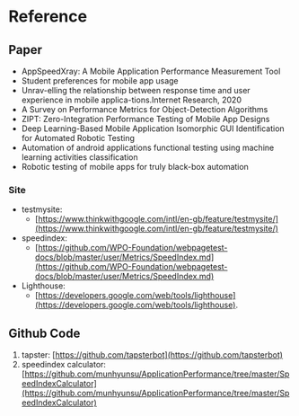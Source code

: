# Reference

## Paper

* AppSpeedXray: A Mobile Application Performance Measurement Tool
* Student preferences for mobile app usage
* Unrav-elling the relationship between response time and user experience in mobile applica-tions.Internet Research, 2020
* A Survey on Performance Metrics for Object-Detection Algorithms
* ZIPT: Zero-Integration Performance Testing of Mobile App Designs
* Deep Learning-Based Mobile Application Isomorphic GUI Identification for Automated Robotic Testing
* Automation of android applications functional testing using machine learning activities classification
* Robotic testing of mobile apps for truly black-box automation

### Site

* testmysite:
  * [https://www.thinkwithgoogle.com/intl/en-gb/feature/testmysite/](https://www.thinkwithgoogle.com/intl/en-gb/feature/testmysite/)
* speedindex:
  * [https://github.com/WPO-Foundation/webpagetest-docs/blob/master/user/Metrics/SpeedIndex.md](https://github.com/WPO-Foundation/webpagetest-docs/blob/master/user/Metrics/SpeedIndex.md)
* Lighthouse:
  *  [https://developers.google.com/web/tools/lighthouse](https://developers.google.com/web/tools/lighthouse).

## Github Code

1. tapster: [https://github.com/tapsterbot](https://github.com/tapsterbot)
2. speedindex calculator: [https://github.com/munhyunsu/ApplicationPerformance/tree/master/SpeedIndexCalculator](https://github.com/munhyunsu/ApplicationPerformance/tree/master/SpeedIndexCalculator)

